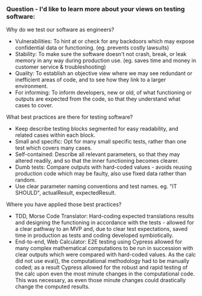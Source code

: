 ### Question - I'd like to learn more about your views on testing software:


Why do we test our software as engineers?
 - Vulnerabilities: To hint at or check for any backdoors which may expose confidential data or functioning. (eg. prevents costly lawsuits)
 - Stability: To make sure the software doesn't not crash, break, or leak memory in any way during production use. (eg. saves time and money in customer service & troubleshooting)
 - Quality: To establish an objective view where we may see redundant or inefficient areas of code, and to see how they link to a larger environment. 
 - For informing: To inform developers, new or old, of what functioning or outputs are expected from the code, so that they understand what cases to cover. 
 

What best practices are there for testing software?
 - Keep describe testing blocks segmented for easy readability, and related cases within each block.
 - Small and specific: Opt for many small specific tests, rather than one test which covers many cases.
 - Self-contained: Describe all relevant parameters, so that they may altered readily, and so that the inner functioning becomes clearer.
 - Dumb tests: Compare outputs with hard-coded values - avoids reusing production code which may be faulty, also use fixed data rather than random.
 - Use clear parameter naming conventions and test names. eg. "IT SHOULD", actualResult, expectedResult.


Where you have applied those best practices?
 - TDD, Morse Code Translator: Hard-coding expected translations results and designing the functioning in accordance with the tests - allowed for a clear pathway to an MVP and, due to clear test expectations, saved time in production as tests and coding developed symbiotically.
 - End-to-end, Web Calculator: E2E testing using Cypress allowed for many complex mathematical computations to be run in succession with clear outputs which were compared with hard-coded values. As the calc did not use eval(), the computational methodology had to be manually coded; as a result Cypress allowed for the robust and rapid testing of the calc upon even the most minute changes in the computational code. This was necessary, as even those minute changes could drastically change the computed results.

